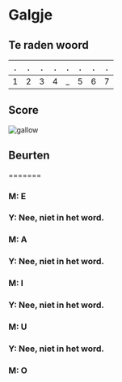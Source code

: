 # Galgje

## Te raden woord

|.|.|.|.|.|.|.|.|
|-|-|-|-|-|-|-|-|
|1|2|3|4|_|5|6|7|

## Score
![gallow](./images/5.png)

## Beurten
=======
### M: E
### Y: Nee, niet in het word.
### M: A
### Y: Nee, niet in het word.
### M: I
### Y: Nee, niet in het word.
### M: U
### Y: Nee, niet in het word.
### M: O
